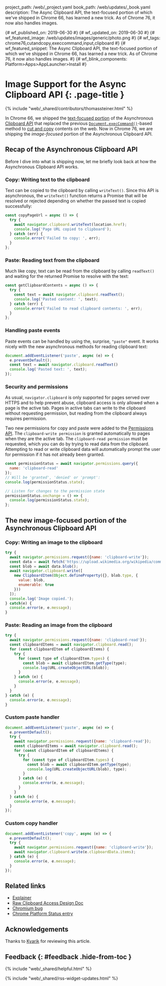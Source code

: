 project_path: /web/_project.yaml
book_path: /web/updates/_book.yaml
description: The Async Clipboard API, the text-focused portion of which we've shipped in Chrome 66, has learned a new trick. As of Chrome 76, it now also handles images.

{# wf_published_on: 2019-06-30 #}
{# wf_updated_on: 2019-06-30 #}
{# wf_featured_image: /web/updates/images/generic/photo.png #}
{# wf_tags: chrome76,cutandcopy,execcommand,input,clipboard #}
{# wf_featured_snippet: The Async Clipboard API, the text-focused portion of which we've shipped in Chrome 66, has learned a new trick. As of Chrome 76, it now also handles images. #}
{# wf_blink_components: Platform>Apps>AppLauncher>Install #}

# Image Support for the Async Clipboard API {: .page-title }

{% include "web/_shared/contributors/thomassteiner.html" %}

In Chrome&nbsp;66, we shipped the [text-focused portion](/web/updates/2018/03/clipboardapi)
of the Asynchronous [Clipboard API](https://w3c.github.io/clipboard-apis/)
that replaced the previous
[`Document.execCommand()`](https://developer.mozilla.org/en-US/docs/Web/API/Document/execCommand)-based
method to [cut and copy](/web/updates/2015/04/cut-and-copy-commands) contents on the web.
Now in Chrome&nbsp;76, we are shipping the *image-focused* portion of the Asynchronous Clipboard
API.

## Recap of the Asynchronous Clipboard API

Before I dive into what is shipping now, let me briefly look back at how the Asynchronous Clipboard
API works.

### Copy: Writing text to the clipboard

Text can be copied to the clipboard by calling `writeText()`.
Since this API is asynchronous, the `writeText()` function returns a Promise
that will be resolved or rejected depending on whether the passed text is copied successfully:

```js
const copyPageUrl = async () => {
  try {
    await navigator.clipboard.writeText(location.href);
    console.log('Page URL copied to clipboard');
  } catch (err) {
    console.error('Failed to copy: ', err);
  }
};
```

### Paste: Reading text from the clipboard

Much like copy, text can be read from the clipboard by calling `readText()`
and waiting for the returned Promise to resolve with the text:

```js
const getClipboardContents = async () => {
  try {
    const text = await navigator.clipboard.readText();
    console.log('Pasted content: ', text);
  } catch (err) {
    console.error('Failed to read clipboard contents: ', err);
  }
};
```

### Handling paste events

Paste events can be handled by using the, surprise, `"paste"` event.
It works nicely with the new asynchronous methods for reading clipboard text:

```js
document.addEventListener('paste', async (e) => {
  e.preventDefault();
  const text = await navigator.clipboard.readText()
  console.log('Pasted text: ', text);
});
```

### Security and permissions

As usual, `navigator.clipboard` is only supported for pages served over HTTPS
and to help prevent abuse, clipboard access is only allowed when a page is the active tab.
Pages in active tabs can write to the clipboard without requesting permission,
but reading from the clipboard always requires permission.

Two new permissions for copy and paste were added to the
[Permissions API](/web/updates/2015/04/permissions-api-for-the-web).
The `clipboard-write permission` is granted automatically to pages when they are the active tab.
The `clipboard-read permission` must be requested, which you can do by trying to read data from the
clipboard.
Attempting to read or write clipboard data will automatically prompt the user for permission
if it has not already been granted.

```js
const permissionStatus = await navigator.permissions.query({
  name: 'clipboard-read'
});
// Will be 'granted', 'denied' or 'prompt':
console.log(permissionStatus.state);

// Listen for changes to the permission state
permissionStatus.onchange = () => {
  console.log(permissionStatus.state);
};
```

## The new image-focused portion of the Asynchronous Clipboard API

### Copy: Writing an image to the clipboard

```js
try {
  await navigator.permissions.request({name: 'clipboard-write'});
  const data = await fetch('https://upload.wikimedia.org/wikipedia/commons/5/53/Google_Chrome_Material_Icon-450x450.png');
  const blob = await data.blob();
  await navigator.clipboard.write([
    new ClipboardItem(Object.defineProperty({}, blob.type, {
      value: blob,
      enumerable: true
    }))
  ]);
  console.log('Image copied.');
} catch(e) {
  console.error(e, e.message);
}
```

### Paste: Reading an image from the clipboard

```js
try {
  await navigator.permissions.request({name: 'clipboard-read'});
  const clipboardItems = await navigator.clipboard.read();
  for (const clipboardItem of clipboardItems) {
    try {
      for (const type of clipboardItem.types) {
        const blob = await clipboardItem.getType(type);
        console.log(URL.createObjectURL(blob));
      }
    } catch (e) {
      console.error(e, e.message);
    }
  }
} catch (e) {
  console.error(e, e.message);
}
```

### Custom paste handler

```js
document.addEventListener('paste', async (e) => {
  e.preventDefault();
  try {
    await navigator.permissions.request({name: 'clipboard-read'});
    const clipboardItems = await navigator.clipboard.read();
    for (const clipboardItem of clipboardItems) {
      try {
        for (const type of clipboardItem.types) {
          const blob = await clipboardItem.getType(type);
          console.log(URL.createObjectURL(blob), type);
        }
      } catch (e) {
        console.error(e, e.message);
      }
    }
  } catch (e) {
    console.error(e, e.message);
  }
});
```

### Custom copy handler

```js
document.addEventListener('copy', async (e) => {
  e.preventDefault();
  try {
    await navigator.permissions.request({name: 'clipboard-write'});
    await navigator.clipboard.write(e.clipboardData.items);
  } catch (e) {
    console.error(e, e.message);
  }
});
```

## Related links

* [Explainer](https://github.com/w3c/clipboard-apis/blob/master/explainer.adoc)
* [Raw Clipboard Access Design Doc](https://docs.google.com/document/d/1XDOtTv8DtwTi4GaszwRFIJCOuzAEA4g9Tk0HrasQAdE/edit?usp=sharing)
* [Chromium bug](https://crbug.com/150835)
* [Chrome Platform Status entry](https://www.chromestatus.com/features/5074658793619456)

## Acknowledgements

Thanks to [Kyarik](https://github.com/kyarik) for reviewing this article.

## Feedback {: #feedback .hide-from-toc }

{% include "web/_shared/helpful.html" %}

{% include "web/_shared/rss-widget-updates.html" %}
